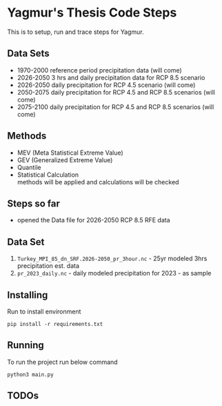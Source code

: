 Yagmur's Thesis Code Steps
==========================

This is to setup, run and trace steps for Yagmur.

Data Sets
---------
* 1970-2000 reference period precipitation data (will come)
* 2026-2050 3 hrs and daily precipitation data for RCP 8.5 scenario
* 2026-2050 daily precipitation for RCP 4.5 scenario (will come)
* 2050-2075 daily precipitation for RCP 4.5 and RCP 8.5 scenarios (will come)
* 2075-2100 daily precipitation for RCP 4.5 and RCP 8.5 scenarios (will come)

Methods
-------
* MEV (Meta Statistical Extreme Value)
* GEV (Generalized Extreme Value)
* Quantile 
* Statistical Calculation  
methods will be applied and calculations will be checked

Steps so far
------------
* opened the Data file for 2026-2050 RCP 8.5 RFE data


Data Set
--------
1. `Turkey_MPI_85_dn_SRF.2026-2050_pr_3hour.nc` - 25yr modeled 3hrs precipitation est. data
2. `pr_2023_daily.nc` - daily modeled precipitation for 2023 - as sample


Installing
----------
Run to install environment
```shell
pip install -r requirements.txt
```

Running
-------
To run the project run below command
```shell
python3 main.py
```

TODOs
-----

